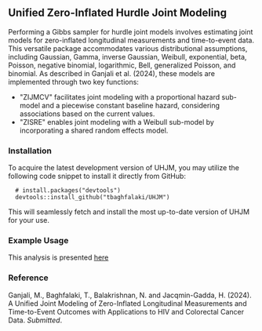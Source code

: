## Unified Zero-Inflated Hurdle Joint Modeling
Performing a Gibbs sampler for hurdle joint models involves estimating joint models for zero-inflated longitudinal measurements and time-to-event data. This versatile package accommodates various distributional assumptions, including Gaussian, Gamma, inverse Gaussian, Weibull, exponential, beta, Poisson, negative binomial, logarithmic, Bell, generalized Poisson, and binomial. As described in Ganjali et al. (2024), these models are implemented through two key functions:

- "ZIJMCV" facilitates joint modeling with a proportional hazard sub-model and a piecewise constant baseline hazard, considering associations based on the current values.
- "ZISRE" enables joint modeling with a Weibull sub-model by incorporating a shared random effects model.


### Installation
To acquire the latest development version of UHJM, you may utilize the following code snippet to install it directly from GitHub:

```
  # install.packages("devtools")
  devtools::install_github("tbaghfalaki/UHJM")
```
This will seamlessly fetch and install the most up-to-date version of UHJM for your use.


### Example Usage

This analysis is presented [here](/Exam1.md)

### Reference 
Ganjali, M., Baghfalaki, T., Balakrishnan, N. and Jacqmin-Gadda, H. (2024). A Unified Joint Modeling of Zero-Inflated Longitudinal Measurements and Time-to-Event Outcomes with Applications to HIV and Colorectal Cancer Data. *Submitted*.



